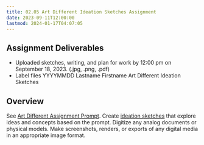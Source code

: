 ```yaml
---
title: 02.05 Art Different Ideation Sketches Assignment
date: 2023-09-11T12:00:00
lastmod: 2024-01-17T04:07:05
---
```


## Assignment Deliverables

- Uploaded sketches, writing, and plan for work by 12:00 pm on September 18, 2023. (.jpg, .png, .pdf)
- Label files YYYYMMDD Lastname Firstname Art Different Ideation Sketches

## Overview

See [Art Different Assignment Prompt](./02-04-art-different-assignment.md). Create [ideation sketches](../../../../drawing/ideation-sketches.md) that explore ideas and concepts based on the prompt. Digitize any analog documents or physical models. Make screenshots, renders, or exports of any digital media in an appropriate image format.
